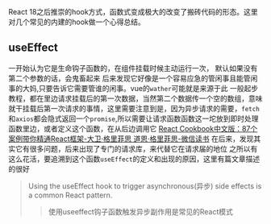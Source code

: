 React 18之后推崇的hook方式，函数式变成极大的改变了搬砖代码的形态。这里对几个常见的内建的hook做一个心得总结。
## useEffect
一开始认为它是生命钩子函数的，在组件挂载时候主动运行一次，
默认如果没有第二个参数的话，会鬼畜起来
后来发现它好像是一个容易应急的管闲事且能管闲事的大妈,只要告诉它需要管谁的闲事。vue的`wather`可能就是来源于此
一般起步教程，都在里边请求挂载后的第一次数据，当然第二个数据传一个空的数组，意味就干挂载后第一次请求的事情，这里需要注意到是，因为异步请求的需要，`fetch`和`axios`都会隐式返回一个`promise`,所以需要让请求函数函数这一坨放到即时处理函数里边，或者定义这个函数，在从后边调用它
[React Cookbook中文版：87个案例带你精通React框架-大卫·格里菲思 道恩·格里菲思-微信读书](https://weread.qq.com/web/reader/8c432530813ab7f0dg018da4k17e328b022b17e62166fad4?)
在后来，发现其实它有很多问题，后来出现了专门的请求库，来代替它在请求届的地位
之所以有这么花活，要追溯到这个函数`useEffect`的定义和出现的原因，这里有篇文章描述的很好

>Using the useEffect hook to trigger asynchronous(异步) side effects is a common React pattern.
>>使用useeffect钩子函数触发异步副作用是常见的React模式